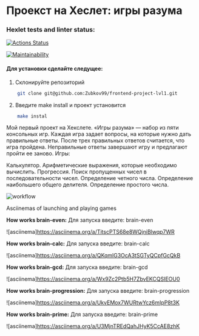 # Проекст на Хеслет: игры разума

### Hexlet tests and linter status:

[![Actions Status](https://github.com/Zubkov99/frontend-project-lvl1/workflows/hexlet-check/badge.svg)](https://github.com/Zubkov99/frontend-project-lvl1/actions)

[![Maintainability](https://api.codeclimate.com/v1/badges/b2c6298928454886ea01/maintainability)](https://codeclimate.com/github/Zubkov99/frontend-project-lvl1/maintainability)


#### Для установки сделайте следущее:
1. Склонируйте репозиторий 
```bash
    git clone git@github.com:Zubkov99/frontend-project-lvl1.git
```
2. Введите make install и проект установится
```bash
    make instal
```

Мой первый проект на Хекслете. «Игры разума» — набор из пяти консольных игр. Каждая игра задает вопросы, на которые нужно дать правильные ответы. После трех правильных ответов считается, что игра пройдена. Неправильные ответы завершают игру и предлагают пройти ее заново. Игры:

Калькулятор. Арифметические выражения, которые необходимо вычислить.
Прогрессия. Поиск пропущенных чисел в последовательности чисел.
Определение четного числа.
Определение наибольшего общего делителя.
Определение простого числа.


![workflow](https://github.com/Zubkov99/frontend-project-lvl1/actions/workflows/github-actions-demo.yml/badge.svg)

Asciinemas of launching and playing games

**How works brain-even:**
Для запуска введите: brain-even

![asciinema]https://asciinema.org/a/TitscPTS68e8WQjniBlwqp7WR

**How works brain-calc:**
Для запуска введите: brain-calc

![asciinema]https://asciinema.org/a/QKqmlG3OcA3tSGTyQCpfGcQkB

**How works brain-gcd:**
Для запуска введите: brain-gcd

![asciinema]https://asciinema.org/a/Wx9Zc2Ptb5H7ZbvEKCQSIEOU0

**How works brain-progression:**
Для запуска введите: brain-progression

![asciinema]https://asciinema.org/a/UkvEMox7WURtwYcz6mIpP8t3K

**How works brain-prime:**
Для запуска введите: brain-prime

![asciinema]https://asciinema.org/a/U3MjnTREdQahJHyK5CcAE8zhK
